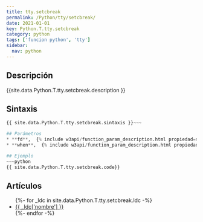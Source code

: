 ```yaml
---
title: tty.setcbreak
permalink: /Python/tty/setcbreak/
date: 2021-01-01
key: Python.T.tty.setcbreak
category: python
tags: ['funcion python', 'tty']
sidebar: 
  nav: python
---
```


## Descripción
{{site.data.Python.T.tty.setcbreak.description }}

## Sintaxis
~~~python
{{ site.data.Python.T.tty.setcbreak.sintaxis }}~~~

## Parámetros
* **fd**,  {% include w3api/function_param_description.html propiedad=site.data.Python.T.tty.setcbreak valor="fd" %}
* **when**,  {% include w3api/function_param_description.html propiedad=site.data.Python.T.tty.setcbreak valor="when" %}

## Ejemplo
~~~python
{{ site.data.Python.T.tty.setcbreak.code}}
~~~

## Artículos
<ul>
{%- for _ldc in site.data.Python.T.tty.setcbreak.ldc -%}
   <li>
       <a href="{{_ldc['url'] }}">{{ _ldc['nombre'] }}</a>
   </li>
{%- endfor -%}
</ul>
